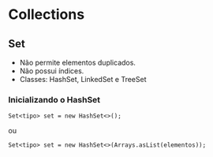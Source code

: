 # Collections
## Set

* Não permite elementos duplicados.
* Não possui índices.
* Classes: HashSet, LinkedSet e TreeSet

### Inicializando o HashSet

```
Set<tipo> set = new HashSet<>();
```
ou
```
Set<tipo> set = new HashSet<>(Arrays.asList(elementos));
```
